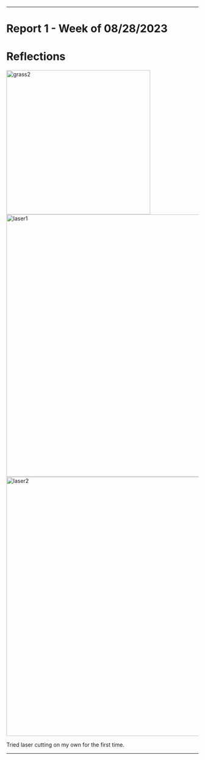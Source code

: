 
---
# Report 1 - Week of 08/28/2023 #

# Reflections #

<img width="377" alt="grass2" src="https://github.com/Berkeley-MDes/tdf-fa23-roshan-mohan/assets/142958314/091a7310-15c1-4f83-931a-8b09a044322e">
<img width="686" alt="laser1" src="https://github.com/Berkeley-MDes/tdf-fa23-roshan-mohan/assets/142958314/d270c40b-c518-4793-9c39-1a1ef80fef8c">
<img width="678" alt="laser2" src="https://github.com/Berkeley-MDes/tdf-fa23-roshan-mohan/assets/142958314/3ece20c9-8e79-45a9-bd26-5ed071146016">

Tried laser cutting on my own for the first time.




---
